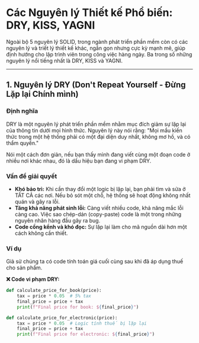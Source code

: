 # Các Nguyên lý Thiết kế Phổ biến: DRY, KISS, YAGNI

Ngoài bộ 5 nguyên lý SOLID, trong ngành phát triển phần mềm còn có các nguyên lý và triết lý thiết kế khác, ngắn gọn nhưng cực kỳ mạnh mẽ, giúp định hướng cho lập trình viên trong công việc hàng ngày. Ba trong số những nguyên lý nổi tiếng nhất là DRY, KISS và YAGNI.

---

## 1. Nguyên lý DRY (Don't Repeat Yourself - Đừng Lặp lại Chính mình)

### Định nghĩa

DRY là một nguyên lý phát triển phần mềm nhằm mục đích giảm sự lặp lại của thông tin dưới mọi hình thức. Nguyên lý này nói rằng: "Mọi mẩu kiến thức trong một hệ thống phải có một đại diện duy nhất, không mơ hồ, và có thẩm quyền."

Nói một cách đơn giản, nếu bạn thấy mình đang viết cùng một đoạn code ở nhiều nơi khác nhau, đó là dấu hiệu bạn đang vi phạm DRY.

### Vấn đề giải quyết

- **Khó bảo trì:** Khi cần thay đổi một logic bị lặp lại, bạn phải tìm và sửa ở TẤT CẢ các nơi. Nếu bỏ sót một chỗ, hệ thống sẽ hoạt động không nhất quán và gây ra lỗi.
- **Tăng khả năng phát sinh lỗi:** Càng viết nhiều code, khả năng mắc lỗi càng cao. Việc sao chép-dán (copy-paste) code là một trong những nguyên nhân hàng đầu gây ra bug.
- **Code cồng kềnh và khó đọc:** Sự lặp lại làm cho mã nguồn dài hơn một cách không cần thiết.

### Ví dụ

Giả sử chúng ta có code tính toán giá cuối cùng sau khi đã áp dụng thuế cho sản phẩm.

**❌ Code vi phạm DRY:**

```python
def calculate_price_for_book(price):
    tax = price * 0.05  # 5% tax
    final_price = price + tax
    print(f"Final price for book: ${final_price}")

def calculate_price_for_electronic(price):
    tax = price * 0.05  # Logic tính thuế bị lặp lại
    final_price = price + tax
    print(f"Final price for electronic: ${final_price}")
```
